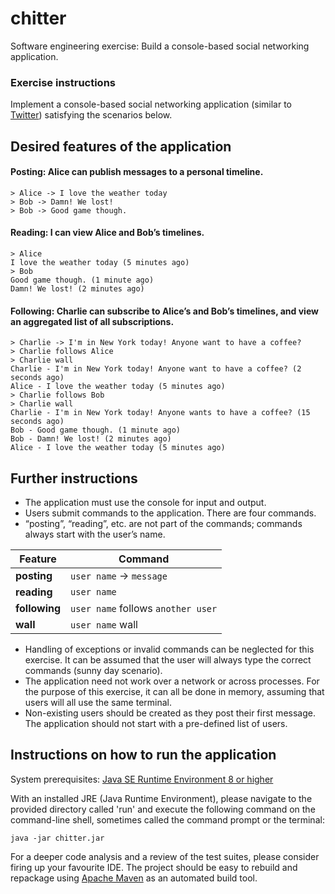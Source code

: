 # chitter
Software engineering exercise: Build a console-based social networking application.
### Exercise instructions
Implement a console-based social networking application (similar to [Twitter](https://twitter.com)) satisfying the scenarios below.
## Desired features of the application
#### Posting: Alice can publish messages to a personal timeline.
```
> Alice -> I love the weather today
> Bob -> Damn! We lost!
> Bob -> Good game though.
```
#### Reading: I can view Alice and Bob’s timelines.
```
> Alice
I love the weather today (5 minutes ago)
> Bob
Good game though. (1 minute ago)
Damn! We lost! (2 minutes ago)
```
#### Following: Charlie can subscribe to Alice’s and  Bob’s timelines, and view an aggregated list of all subscriptions.
```
> Charlie -> I'm in New York today! Anyone want to have a coffee?
> Charlie follows Alice
> Charlie wall
Charlie - I'm in New York today! Anyone want to have a coffee? (2 seconds ago)
Alice - I love the weather today (5 minutes ago)
> Charlie follows Bob
> Charlie wall
Charlie - I'm in New York today! Anyone wants to have a coffee? (15 seconds ago)
Bob - Good game though. (1 minute ago)
Bob - Damn! We lost! (2 minutes ago)
Alice - I love the weather today (5 minutes ago)
```
## Further instructions
* The application must use the console for input and output.
* Users submit commands to the application. There are four commands.
* “posting”, “reading”, etc. are not part of the commands; commands always start with the user’s name.

| Feature        | Command                                 |
| -------------- | --------------------------------------- |
| **posting**    | `user name` -> `message`                |
| **reading**    | `user name`                             |
| **following**  | `user name` follows `another user`      |
| **wall**       | `user name` wall                        |

* Handling of exceptions or invalid commands can be neglected for this exercise. It can be assumed that the user will
always type the correct commands (sunny day scenario).
* The application need not work over a network or across processes. For the purpose of this exercise, it can all be done in memory, assuming that users will all use the same terminal.
* Non-existing users should be created as they post their first message. The application should not start with a pre-defined list of users.
## Instructions on how to run the application
System prerequisites: [Java SE Runtime Environment 8 or higher](http://www.oracle.com/technetwork/java/javase/downloads/index.html)

With an installed JRE (Java Runtime Environment), please navigate to the provided directory called 'run' and execute the following command on the command-line shell, sometimes called the command prompt or the terminal:
```
java -jar chitter.jar
```
For a deeper code analysis and a review of the test suites, please consider firing up your favourite IDE. The project should be easy to rebuild and repackage using [Apache Maven](https://maven.apache.org/download.cgi) as an automated build tool.
